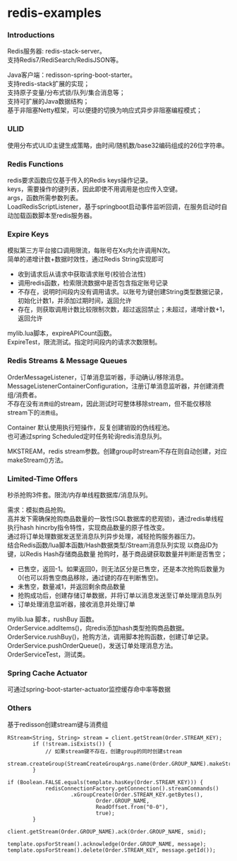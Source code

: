 # redis-examples

### Introductions
Redis服务器: redis-stack-server。  
支持Redis7/RediSearch/RedisJSON等。

Java客户端：redisson-spring-boot-starter。   
支持redis-stack扩展的实现；  
支持原子变量/分布式锁/队列/集合消息等；  
支持可扩展的Java数据结构；  
基于非阻塞Netty框架，可以便捷的切换为响应式异步非阻塞编程模式；  

### ULID
使用分布式ULID主键生成策略，由时间/随机数/base32编码组成的26位字符串。

### Redis Functions
redis要求函数应仅基于传入的Redis keys操作记录。   
keys，需要操作的键列表，因此即使不用调用是也应传入空键。  
args，函数所需参数列表。  
LoadRedisScriptListener，基于springboot启动事件监听回调，在服务启动时自动加载函数脚本至redis服务器。

### Expire Keys
模拟第三方平台接口调用限流，每账号在Xs内允许调用N次。  
简单的递增计数+数据时效性，通过Redis String实现即可
- 收到请求后从请求中获取请求账号(校验合法性)
- 调用redis函数，检索限流数据中是否包含指定账号记录
- 不存在，说明时间段内没有调用请求。以账号为键创建String类型数据记录，初始化计数1，并添加过期时间，返回允许
- 存在，则获取调用计数比较限制次数，超过返回禁止；未超过，递增计数+1，返回允许

mylib.lua脚本，expireAPICount函数。  
ExpireTest，限流测试。指定时间段内的请求次数限制。

### Redis Streams & Message Queues
OrderMessageListener，订单消息监听器，手动确认/移除消息。  
MessageListenerContainerConfiguration，注册订单消息监听器，并创建消费组/消费者。   
不存在没有`消费组`的stream，因此测试时可整体移除stream，但不能仅移除stream下的`消费组`。  

Container 默认使用执行短操作，反复创建销毁的伪线程池。  
也可通过spring Scheduled定时任务轮询redis消息队列。  

MKSTREAM，redis stream参数。创建group时stream不存在则自动创建，对应makeStream()方法。

### Limited-Time Offers
秒杀抢购3件套。限流/内存单线程数据库/消息队列。

需求：模拟商品抢购。  
高并发下需确保抢购商品数量的一致性(SQL数据库的悲观锁)，通过redis单线程执行hash hincrby指令特性，实现商品数量的原子性改变。  
通过将订单处理数据发送至消息队列异步处理，减轻抢购服务器压力。  
结合Redis函数/lua脚本函数/Hash数据类型/Stream消息队列实现
以商品ID为键，以Redis Hash存储商品数量
抢购时，基于商品键获取数量并判断是否售空；
- 已售空，返回-1。如果返回0，则无法区分是已售空，还是本次抢购后数量为0(也可以将售空商品移除，通过键的存在判断售空)。
- 未售空，数量减1，并返回剩余商品数量
- 抢购成功后，创建存储订单数据，并将订单以消息发送至订单处理消息队列
- 订单处理消息监听器，接收消息并处理订单

mylib.lua 脚本，rushBuy 函数。  
OrderService.addItems()，向redis添加hash类型抢购商品数据。   
OrderService.rushBuy()，抢购方法，调用脚本抢购函数，创建订单记录。  
OrderService.pushOrderQueue()，发送订单处理消息方法。  
OrderServiceTest，测试类。  

### Spring Cache Actuator
可通过spring-boot-starter-actuator监控缓存命中率等数据

### Others
基于redisson创建stream键与消费组
```shell
RStream<String, String> stream = client.getStream(Order.STREAM_KEY);
        if (!stream.isExists()) {
            // 如果stream键不存在，创建group的同时创建stream
            stream.createGroup(StreamCreateGroupArgs.name(Order.GROUP_NAME).makeStream());
        }
```

```shell
if (Boolean.FALSE.equals(template.hasKey(Order.STREAM_KEY))) {
            redisConnectionFactory.getConnection().streamCommands()
                    .xGroupCreate(Order.STREAM_KEY.getBytes(),
                            Order.GROUP_NAME,
                            ReadOffset.from("0-0"),
                            true);
        }
```

```shell
client.getStream(Order.GROUP_NAME).ack(Order.GROUP_NAME, smid);
```

```shell
template.opsForStream().acknowledge(Order.GROUP_NAME, message);
template.opsForStream().delete(Order.STREAM_KEY, message.getId());
```